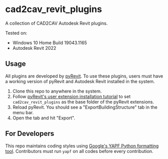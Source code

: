 # cad2cav_revit_plugins
A collection of CAD2CAV Autodesk Revit plugins.

Tested on:
- Windows 10 Home Build 19043.1165
- Autodesk Revit 2022

## Usage
All plugins are developed by [pyRevit](https://github.com/eirannejad/pyRevit). To use these plugins, users must have a working version of pyRevit and Autodesk Revit installed in the system.

1. Clone this repo to anywhere in the system.
2. Follow [pyRevit's user extension installation tutorial](https://www.notion.so/Create-Your-First-Command-2509b43e28bd498fba937f5c1be7f485) to set `cad2cav_revit_plugins` as the base folder of the pyRevit extensions.
3. Reload pyRevit. You should see a "ExportBuildingStructure" tab in the menu bar.
4. Open the tab and hit "Export".

## For Developers
This repo maintains coding styles using [Google's YAPF Python formatting tool](https://github.com/google/yapf). Contributors must run `yapf` on all codes before every contribution. 
